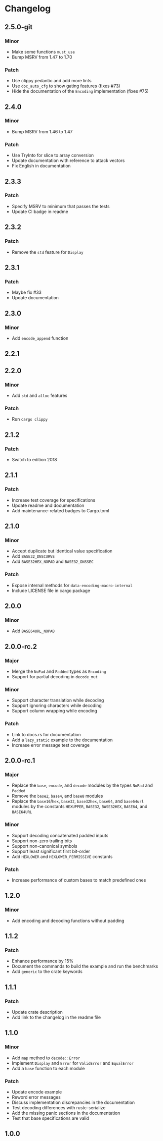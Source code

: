# Changelog

## 2.5.0-git

### Minor

- Make some functions `must_use`
- Bump MSRV from 1.47 to 1.70

### Patch

- Use clippy pedantic and add more lints
- Use `doc_auto_cfg` to show gating features (fixes #73)
- Hide the documentation of the `Encoding` implementation (fixes #75)

## 2.4.0

### Minor

- Bump MSRV from 1.46 to 1.47

### Patch

- Use TryInto for slice to array conversion
- Update documentation with reference to attack vectors
- Fix English in documentation

## 2.3.3

### Patch

- Specify MSRV to minimum that passes the tests
- Update CI badge in readme

## 2.3.2

### Patch

- Remove the `std` feature for `Display`

## 2.3.1

### Patch

- Maybe fix #33
- Update documentation

## 2.3.0

### Minor

- Add `encode_append` function

## 2.2.1

## 2.2.0

### Minor

- Add `std` and `alloc` features

### Patch

- Run `cargo clippy`

## 2.1.2

### Patch

- Switch to edition 2018

## 2.1.1

### Patch

- Increase test coverage for specifications
- Update readme and documentation
- Add maintenance-related badges to Cargo.toml

## 2.1.0

### Minor

- Accept duplicate but identical value specification
- Add `BASE32_DNSCURVE`
- Add `BASE32HEX_NOPAD` and `BASE32_DNSSEC`

### Patch

- Expose internal methods for `data-encoding-macro-internal`
- Include LICENSE file in cargo package

## 2.0.0

### Minor

- Add `BASE64URL_NOPAD`

## 2.0.0-rc.2

### Major

- Merge the `NoPad` and `Padded` types as `Encoding`
- Support for partial decoding in `decode_mut`

### Minor

- Support character translation while decoding
- Support ignoring characters while decoding
- Support column wrapping while encoding

### Patch

- Link to docs.rs for documentation
- Add a `lazy_static` example to the documentation
- Increase error message test coverage

## 2.0.0-rc.1

### Major

- Replace the `base`, `encode`, and `decode` modules by the types `NoPad` and
  `Padded`
- Remove the `base2`, `base4`, and `base8` modules
- Replace the `base16`/`hex`, `base32`, `base32hex`, `base64`, and `base64url`
  modules by the constants `HEXUPPER`, `BASE32`, `BASE32HEX`, `BASE64`, and
  `BASE64URL`

### Minor

- Support decoding concatenated padded inputs
- Support non-zero trailing bits
- Support non-canonical symbols
- Support least significant first bit-order
- Add `HEXLOWER` and `HEXLOWER_PERMISSIVE` constants

### Patch

- Increase performance of custom bases to match predefined ones

## 1.2.0

### Minor

- Add encoding and decoding functions without padding

## 1.1.2

### Patch

- Enhance performance by 15%
- Document the commands to build the example and run the benchmarks
- Add `generic` to the crate keywords

## 1.1.1

### Patch

- Update crate description
- Add link to the changelog in the readme file

## 1.1.0

### Minor

- Add `map` method to `decode::Error`
- Implement `Display` and `Error` for `ValidError` and `EqualError`
- Add a `base` function to each module

### Patch

- Update encode example
- Reword error messages
- Discuss implementation discrepancies in the documentation
- Test decoding differences with rustc-serialize
- Add the missing panic sections in the documentation
- Test that base specifications are valid

## 1.0.0
